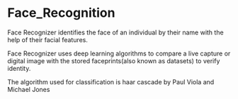 # Face_Recognition

Face Recognizer identifies the face of an individual by their name with the help of their facial features.

Face Recognizer uses deep learning algorithms to compare a live capture or digital image with the stored faceprints(also known as datasets) to verify identity.

The algorithm used for classification is haar cascade by Paul Viola and Michael Jones
